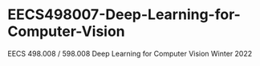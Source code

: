 # EECS498007-Deep-Learning-for-Computer-Vision
 EECS 498.008 / 598.008 Deep Learning for Computer Vision Winter 2022
